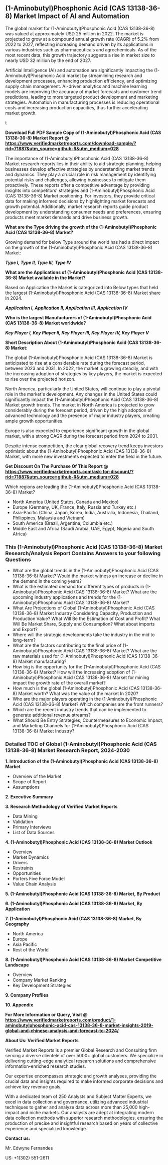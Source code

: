 <h2>(1-Aminobutyl)Phosphonic Acid (CAS 13138-36-8) Market Impact of AI and Automation</h2><p>The global market for (1-Aminobutyl)Phosphonic Acid (CAS 13138-36-8) was valued at approximately USD 25 million in 2022. The market is projected to grow at a compound annual growth rate (CAGR) of 5.2% from 2022 to 2027, reflecting increasing demand driven by its applications in various industries such as pharmaceuticals and agrochemicals. As of the most recent data, this growth trajectory suggests a rise in market size to nearly USD 32 million by the end of 2027.</p><p>Artificial Intelligence (AI) and automation are significantly impacting the (1-Aminobutyl)Phosphonic Acid market by streamlining research and development processes, enhancing production efficiency, and optimizing supply chain management. AI-driven analytics and machine learning models are improving the accuracy of market forecasts and customer trend predictions, leading to more targeted product development and marketing strategies. Automation in manufacturing processes is reducing operational costs and increasing production capacities, thus further accelerating market growth.</p>t</p><p id="" class=""><strong>Download Full PDF Sample Copy of (1-Aminobutyl)Phosphonic Acid (CAS 13138-36-8) Market Report @ <a href="https://www.verifiedmarketreports.com/download-sample/?rid=71887&utm_source=github-R&utm_medium=028" target="_blank">https://www.verifiedmarketreports.com/download-sample/?rid=71887&utm_source=github-R&utm_medium=028</a></strong></p><p>The importance of&nbsp;(1-Aminobutyl)Phosphonic Acid (CAS 13138-36-8) Market research reports lies in their ability to aid strategic planning, helping businesses develop effective strategies by understanding market trends and dynamics. They play a crucial role in risk management by identifying potential risks and challenges, allowing businesses to mitigate them proactively. These reports offer a competitive advantage by providing insights into competitors' strategies and (1-Aminobutyl)Phosphonic Acid (CAS 13138-36-8) Market positioning. For investors, they provide critical data for making informed decisions by highlighting market forecasts and growth potential. Additionally, market research reports guide product development by understanding consumer needs and preferences, ensuring products meet market demands and drive business growth.</p><p><strong>What are the&nbsp;Type driving the growth of the (1-Aminobutyl)Phosphonic Acid (CAS 13138-36-8) Market?</strong></p><p id="" class="">Growing demand for below Type around the world has had a direct impact on the growth of the (1-Aminobutyl)Phosphonic Acid (CAS 13138-36-8) Market:</p><em><strong>Type I, Type II, Type III, Type IV</strong></em></p><strong>What are the&nbsp;Applications&nbsp;of (1-Aminobutyl)Phosphonic Acid (CAS 13138-36-8) Market available in the Market?</strong></p><p id="" class="">Based on Application the Market is categorized into Below types that held the largest (1-Aminobutyl)Phosphonic Acid (CAS 13138-36-8) Market share In 2024.</p><em><strong>Application I, Application II, Application III, Application IV</strong></em></p><strong>Who is the largest Manufacturers of (1-Aminobutyl)Phosphonic Acid (CAS 13138-36-8) Market worldwide?</strong></p><p><em><strong>Key Player I, Key Player II, Key Player III, Key Player IV, Key Player V</strong></em></p><p id="" class=""><strong>Short Description About (1-Aminobutyl)Phosphonic Acid (CAS 13138-36-8) Market:</strong></p><p>The global (1-Aminobutyl)Phosphonic Acid (CAS 13138-36-8) Market is anticipated to rise at a considerable rate during the forecast period, between 2023 and 2031. In 2022, the market is growing steadily, and with the increasing adoption of strategies by key players, the market is expected to rise over the projected horizon.</p><p>North America, particularly the United States, will continue to play a pivotal role in the market's development. Any changes in the United States could significantly impact the (1-Aminobutyl)Phosphonic Acid (CAS 13138-36-8) Market growth trends. The market in North America is projected to grow considerably during the forecast period, driven by the high adoption of advanced technology and the presence of major industry players, creating ample growth opportunities.</p><p>Europe is also expected to experience significant growth in the global market, with a strong CAGR during the forecast period from 2024 to 2031.</p><p>Despite intense competition, the clear global recovery trend keeps investors optimistic about the (1-Aminobutyl)Phosphonic Acid (CAS 13138-36-8) Market, with more new investments expected to enter the field in the future.</p><p id="" class=""><strong>Get Discount On The Purchase Of This Report @ <a href="https://www.verifiedmarketreports.com/ask-for-discount/?rid=71887&utm_source=github-R&utm_medium=028" target="_blank">https://www.verifiedmarketreports.com/ask-for-discount/?rid=71887&utm_source=github-R&utm_medium=028</a></strong></p>Which regions are leading the (1-Aminobutyl)Phosphonic Acid (CAS 13138-36-8) Market?</p><ul><li>North America (United States, Canada and Mexico)</li><li>Europe (Germany, UK, France, Italy, Russia and Turkey etc.)</li><li>Asia-Pacific (China, Japan, Korea, India, Australia, Indonesia, Thailand, Philippines, Malaysia and Vietnam)</li><li>South America (Brazil, Argentina, Columbia etc.)</li><li>Middle East and Africa (Saudi Arabia, UAE, Egypt, Nigeria and South Africa)</li></ul><h3 id="" class="">This (1-Aminobutyl)Phosphonic Acid (CAS 13138-36-8) Market Research/Analysis Report Contains Answers to your following Questions</h3><ul><li>What are the global trends in the (1-Aminobutyl)Phosphonic Acid (CAS 13138-36-8) Market? Would the market witness an increase or decline in the demand in the coming years?</li><li>What is the estimated demand for different types of products in (1-Aminobutyl)Phosphonic Acid (CAS 13138-36-8) Market? What are the upcoming industry applications and trends for the (1-Aminobutyl)Phosphonic Acid (CAS 13138-36-8) Market?</li><li>What Are Projections of Global (1-Aminobutyl)Phosphonic Acid (CAS 13138-36-8) Market Industry Considering Capacity, Production and Production Value? What Will Be the Estimation of Cost and Profit? What Will Be Market Share, Supply and Consumption? What about imports and Export?</li><li>Where will the strategic developments take the industry in the mid to long-term?</li><li>What are the factors contributing to the final price of (1-Aminobutyl)Phosphonic Acid (CAS 13138-36-8) Market? What are the raw materials used for (1-Aminobutyl)Phosphonic Acid (CAS 13138-36-8) Market manufacturing?</li><li>How big is the opportunity for the (1-Aminobutyl)Phosphonic Acid (CAS 13138-36-8) Market? How will the increasing adoption of (1-Aminobutyl)Phosphonic Acid (CAS 13138-36-8) Market for mining impact the growth rate of the overall market?</li><li>How much is the global (1-Aminobutyl)Phosphonic Acid (CAS 13138-36-8) Market worth? What was the value of the market In 2020?</li><li>Who are the major players operating in the (1-Aminobutyl)Phosphonic Acid (CAS 13138-36-8) Market? Which companies are the front runners?</li><li>Which are the recent industry trends that can be implemented to generate additional revenue streams?</li><li>What Should Be Entry Strategies, Countermeasures to Economic Impact, and Marketing Channels for (1-Aminobutyl)Phosphonic Acid (CAS 13138-36-8) Market Industry?</li></ul><h3 id="" class="">Detailed TOC of Global (1-Aminobutyl)Phosphonic Acid (CAS 13138-36-8) Market Research Report, 2024-2030</h3><p id="" class=""><strong>1. Introduction of the (1-Aminobutyl)Phosphonic Acid (CAS 13138-36-8) Market</strong></p><ul><li>Overview of the Market</li><li>Scope of Report</li><li>Assumptions</li></ul><p id="" class=""><strong>2. Executive Summary</strong></p><p id="" class=""><strong>3. Research Methodology of Verified Market Reports</strong></p><ul><li>Data Mining</li><li>Validation</li><li>Primary Interviews</li><li>List of Data Sources</li></ul><p id="" class=""><strong>4. (1-Aminobutyl)Phosphonic Acid (CAS 13138-36-8) Market Outlook</strong></p><ul><li>Overview</li><li>Market Dynamics</li><li>Drivers</li><li>Restraints</li><li>Opportunities</li><li>Porters Five Force Model</li><li>Value Chain Analysis</li></ul><p id="" class=""><strong>5. (1-Aminobutyl)Phosphonic Acid (CAS 13138-36-8) Market, By Product</strong></p><p id="" class=""><strong>6. (1-Aminobutyl)Phosphonic Acid (CAS 13138-36-8) Market, By Application</strong></p><p id="" class=""><strong>7. (1-Aminobutyl)Phosphonic Acid (CAS 13138-36-8) Market, By Geography</strong></p><ul><li>North America</li><li>Europe</li><li>Asia Pacific</li><li>Rest of the World</li></ul><p id="" class=""><strong>8. (1-Aminobutyl)Phosphonic Acid (CAS 13138-36-8) Market Competitive Landscape</strong></p><ul><li>Overview</li><li>Company Market Ranking</li><li>Key Development Strategies</li></ul><p id="" class=""><strong>9. Company Profiles</strong></p><p id="" class=""><strong>10. Appendix</strong></p><p id="" class=""><strong>For More Information or Query, Visit @ <a href="https://www.verifiedmarketreports.com/product/1-aminobutylphosphonic-acid-cas-13138-36-8-market-insights-2019-global-and-chinese-analysis-and-forecast-to-2024/" target="_blank">https://www.verifiedmarketreports.com/product/1-aminobutylphosphonic-acid-cas-13138-36-8-market-insights-2019-global-and-chinese-analysis-and-forecast-to-2024/</a></strong></p><p id="" class=""><strong>About Us: Verified Market Reports</strong></p><p id="" class="">Verified Market Reports is a premier Global Research and Consulting firm serving a diverse clientele of over 5000+ global customers. We specialize in delivering cutting-edge analytical research solutions and comprehensive information-enriched research studies.</p><p id="" class="">Our expertise encompasses strategic and growth analyses, providing the crucial data and insights required to make informed corporate decisions and achieve key revenue goals.</p><p id="" class="">With a dedicated team of 250 Analysts and Subject Matter Experts, we excel in data collection and governance, utilizing advanced industrial techniques to gather and analyze data across more than 25,000 high-impact and niche markets. Our analysts are adept at integrating modern data collection methods with superior research methodologies, ensuring the production of precise and insightful research based on years of collective experience and specialized knowledge.</p><p id="" class=""><strong>Contact us:</strong></p><p id="" class="">Mr. Edwyne Fernandes</p><p id="" class="">US: +1(302) 551-2611</p>